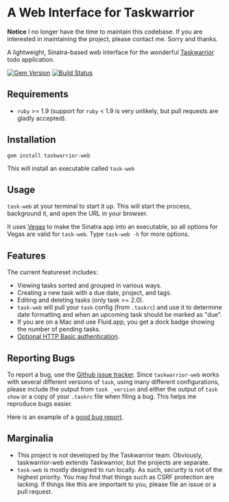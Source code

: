 # A Web Interface for Taskwarrior

**Notice** I no longer have the time to maintain this codebase. If you are
interested in maintaining the project, please contact me. Sorry and thanks.

A lightweight, Sinatra-based web interface for the
wonderful [Taskwarrior](http://taskwarrior.org/) todo application.

[![Gem Version](https://badge.fury.io/rb/taskwarrior-web.png)](http://badge.fury.io/rb/taskwarrior-web)
[![Build Status](https://secure.travis-ci.org/theunraveler/taskwarrior-web.png)](http://travis-ci.org/theunraveler/taskwarrior-web)

## Requirements

* `ruby` >= 1.9 (support for `ruby` < 1.9 is very unlikely, but pull requests
  are gladly accepted).

## Installation

`gem install taskwarrior-web`

This will install an executable called `task-web`

## Usage

`task-web` at your terminal to start it up. This will start the process,
background it, and open the URL in your browser.

It uses [Vegas](https://github.com/quirkey/vegas/) to make the Sinatra app into
an executable, so all options for Vegas are valid for `task-web`. Type
`task-web -h` for more options.

## Features

The current featureset includes:

* Viewing tasks sorted and grouped in various ways.
* Creating a new task with a due date, project, and tags.
* Editing and deleting tasks (only task >= 2.0).
* `task-web` will pull your `task` config (from `.taskrc`) and use it to
  determine date formatting and when an upcoming task should be marked as
  "due".
* If you are on a Mac and use Fluid.app, you get a dock badge showing the
  number of pending tasks.
* [Optional HTTP Basic authentication][1].

[1]: https://github.com/theunraveler/taskwarrior-web/wiki/Additional-.taskrc-options

## Reporting Bugs

To report a bug, use the [Github issue tracker][2]. Since `taskwarrior-web`
works with several different versions of `task`, using many different
configurations, please include the output from `task _version` and either the
output of `task show` or a copy of your `.taskrc` file when filing a bug. This helps me reproduce bugs easier.

Here is an example of a [good bug report][3].

[2]: http://github.com/theunraveler/taskwarrior-web/issues
[3]: http://github.com/theunraveler/taskwarrior-web/issues/26

## Marginalia

* This project is not developed by the Taskwarrior team. Obviously, taskwarrior-web extends Taskwarrior, but the projects are separate.
* `task-web` is mostly designed to run locally. As such, security is not of the highest priority. You may find that things such as CSRF protection are lacking. If things like this are important to you, please file an issue or a pull request.
